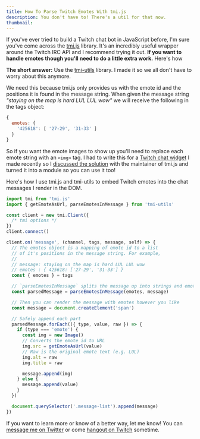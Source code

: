 ```yaml
---
title: How To Parse Twitch Emotes With tmi.js
description: You don't have to! There's a util for that now.
thumbnail:
---
```


If you've ever tried to build a Twitch chat bot in JavaScript before, I'm sure you've come across the [tmi.js](https://tmijs.com/) library. It's an incredibly useful wrapper around the Twitch IRC API and I recommend trying it out. **If you want to handle emotes though you'll need to do a little extra work.** Here's how

**The short answer:** Use the [tmi-utils](https://www.npmjs.com/package/tmi-utils) library. I made it so we all don't have to worry about this anymore.

We need this because tmi.js only provides us with the emote id and the positions it is found in the message string. When given the message string _"staying on the map is hard LUL LUL wow"_ we will receive the following in the tags object:

```js
{
  emotes: {
    '425618': [ '27-29', '31-33' ]
  }
}
```

So if you want the emote images to show up you'll need to replace each emote string with an `<img>` tag. I had to write this for a [Twitch chat widget](https://www.etsy.com/listing/1470389712/twitch-chat-widget-with-special-styles) I made recently so I [discussed the solution](https://twitter.com/JZimz/status/1653943961377964032) with the maintainer of tmi.js and turned it into a module so you can use it too!

Here's how I use tmi.js and tmi-utils to embed Twitch emotes into the chat messages I render in the DOM.

```js
import tmi from 'tmi.js'
import { getEmoteAsUrl, parseEmotesInMessage } from 'tmi-utils'

const client = new tmi.Client({
  /* tmi options */
})
client.connect()

client.on('message', (channel, tags, message, self) => {
  // The emotes object is a mapping of emote id to a list
  // of it's positions in the message string. For example,
  //
  // message: staying on the map is hard LUL LUL wow
  // emotes : { 425618: ['27-29', '31-33'] }
  const { emotes } = tags

  // `parseEmotesInMessage` splits the message up into strings and emotes
  const parsedMessage = parseEmotesInMessage(emotes, message)

  // Then you can render the message with emotes however you like
  const message = document.createElement('span')

  // Safely append each part
  parsedMessage.forEach(({ type, value, raw }) => {
    if (type === 'emote') {
      const img = new Image()
      // Converts the emote id to URL
      img.src = getEmoteAsUrl(value)
      // Raw is the original emote text (e.g. LUL)
      img.alt = raw
      img.title = raw

      message.append(img)
    } else {
      message.append(value)
    }
  })

  document.querySelector('.message-list').append(message)
})
```

If you want to learn more or know of a better way, let me know! You can [message me on Twitter](https://twitter.com/JZimz) or come [hangout on Twitch](https://twitch.com/jzimz) sometime.
